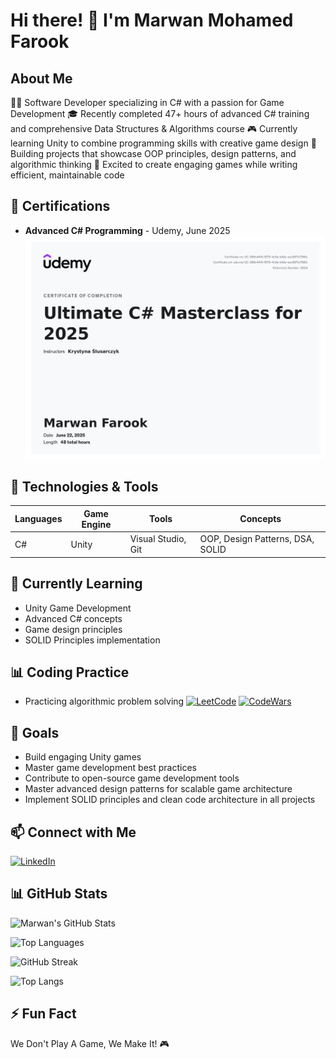 # Hi there! 👋 I'm Marwan Mohamed Farook

## About Me
👨‍💻 Software Developer specializing in C# with a passion for Game Development
🎓 Recently completed 47+ hours of advanced C# training and comprehensive Data Structures & Algorithms course
🎮 Currently learning Unity to combine programming skills with creative game design
🔧 Building projects that showcase OOP principles, design patterns, and algorithmic thinking
🌱 Excited to create engaging games while writing efficient, maintainable code

## 📜 Certifications
- **Advanced C# Programming** - Udemy, June 2025  
  ![Advanced C# Programming Certificate](UC-398c4410-f579-4c0a-b42e-eec897e798fc.jpg)

## 🔧 Technologies & Tools
| Languages | Game Engine | Tools          | Concepts                          |
|-----------|-------------|----------------|-----------------------------------|
| C#        | Unity       | Visual Studio, Git | OOP, Design Patterns, DSA, SOLID |


## 🌱 Currently Learning
- Unity Game Development
- Advanced C# concepts
- Game design principles
- SOLID Principles implementation

## 📊 Coding Practice
- Practicing algorithmic problem solving
[![LeetCode](https://img.shields.io/badge/-LeetCode-FFA116?style=flat&logo=leetcode)](https://leetcode.com/u/marwanFarook/)
[![CodeWars](https://img.shields.io/badge/-CodeWars-B1361E?style=flat&logo=codewars)](https://www.codewars.com/users/Farookz)

## 🎯 Goals
- Build engaging Unity games
- Master game development best practices
- Contribute to open-source game development tools
- Master advanced design patterns for scalable game architecture
- Implement SOLID principles and clean code architecture in all projects

## 📫 Connect with Me
[![LinkedIn](https://img.shields.io/badge/-LinkedIn-0077B5?style=flat&logo=linkedin)](https://www.linkedin.com/in/marwan-farook-411154314/)
 
## 📊 GitHub Stats
![Marwan's GitHub Stats](https://github-readme-stats.vercel.app/api?username=marwanFarook&show_icons=true&theme=transparent&count_private=true)

![Top Languages](https://github-readme-stats.vercel.app/api/top-langs/?username=marwanFarook&layout=compact&theme=transparent)

![GitHub Streak](https://github-readme-streak-stats.herokuapp.com/?user=marwanFarook&theme=transparent)

![Top Langs](https://github-readme-stats.vercel.app/api/top-langs/?username=marwanfarook22&layout=compact)
## ⚡ Fun Fact
We Don't Play A Game, We Make It! 🎮
